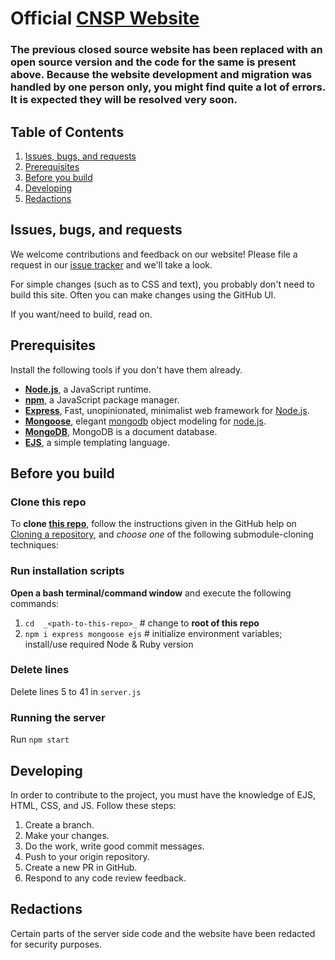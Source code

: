 
# Official [CNSP Website](https://cnsp.codes)

### The previous closed source website has been replaced with an open source version and the code for the same is present above. Because the website development and migration was handled by one person only, you might find quite a lot of errors. It is expected they will be resolved very soon.

## Table of Contents
1. [Issues, bugs, and requests](#issues-bugs-and-requests)
2. [Prerequisites](#prerequisites) 
3. [Before you build](#before-you-build)
4. [Developing](#developing)
5. [Redactions](#redactions)


## Issues, bugs, and requests

We welcome contributions and feedback on our website! Please file a request in our  [issue tracker](https://github.com/flutter/website/issues/new)  and we'll take a look.

For simple changes (such as to CSS and text), you probably don't need to build this site. Often you can make changes using the GitHub UI.

If you want/need to build, read on.

## Prerequisites
Install the following tools if you don't have them already.

-   **[Node.js](https://nodejs.org)**, a JavaScript runtime.
-   **[npm](https://github.com/npm/cli)**, a JavaScript package manager.
-   **[Express](https://expressjs.com/)**, Fast, unopinionated, minimalist web framework for [Node.js](https://nodejs.org/en/).
-   **[Mongoose](https://expressjs.com/)**, elegant [mongodb](https://www.mongodb.com/) object modeling for [node.js](https://nodejs.org/en/).
-   **[MongoDB](https://www.mongodb.com/community)**, MongoDB is a document database.
-   **[EJS](https://ejs.co)**, a simple templating language.

## Before you build

### Clone this repo
To **clone  [this repo](https://github.com/flutter/website)**, follow the instructions given in the GitHub help on [Cloning a repository](https://help.github.com/articles/cloning-a-repository), and _choose one_ of the following submodule-cloning techniques:

### Run installation scripts
**Open a bash terminal/command window**  and execute the following commands:

1.  `cd  _<path-to-this-repo>_`  # change to  **root of this repo**
2.  `npm i express mongoose ejs`  # initialize environment variables; install/use required Node & Ruby version

### Delete lines
Delete lines 5 to 41 in `server.js`

### Running the server
Run `npm start`

## Developing

In order to contribute to the project, you must have the knowledge of EJS, HTML, CSS, and JS. Follow these steps:

1. Create a branch.
2. Make your changes.
3. Do the work, write good commit messages.
4. Push to your origin repository.
5. Create a new PR in GitHub.
6. Respond to any code review feedback.

## Redactions

Certain parts of the server side code and the website have been redacted for security purposes. 